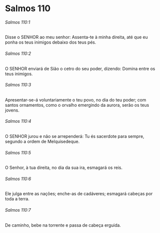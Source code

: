 # Salmos 110

###### Salmos 110:1

Disse o SENHOR ao meu senhor: Assenta-te à minha direita, até que eu ponha os teus inimigos debaixo dos teus pés.

###### Salmos 110:2

O SENHOR enviará de Sião o cetro do seu poder, dizendo: Domina entre os teus inimigos.

###### Salmos 110:3

Apresentar-se-á voluntariamente o teu povo, no dia do teu poder; com santos ornamentos, como o orvalho emergindo da aurora, serão os teus jovens.

###### Salmos 110:4

O SENHOR jurou e não se arrependerá: Tu és sacerdote para sempre, segundo a ordem de Melquisedeque.

###### Salmos 110:5

O Senhor, à tua direita, no dia da sua ira, esmagará os reis.

###### Salmos 110:6

Ele julga entre as nações; enche-as de cadáveres; esmagará cabeças por toda a terra.

###### Salmos 110:7

De caminho, bebe na torrente e passa de cabeça erguida.

